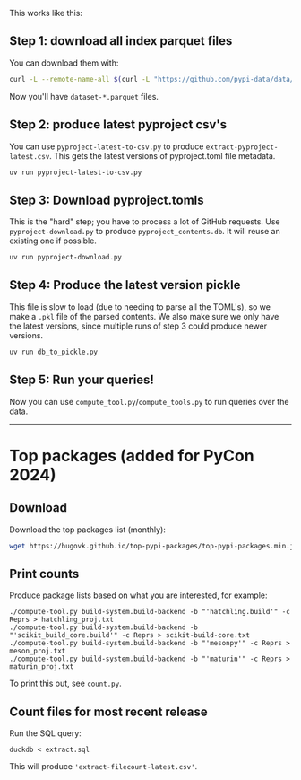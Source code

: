 This works like this:

## Step 1: download all index parquet files

You can download them with:

```bash
curl -L --remote-name-all $(curl -L "https://github.com/pypi-data/data/raw/main/links/dataset.txt")
```

Now you'll have `dataset-*.parquet` files.

## Step 2: produce latest pyproject csv's

You can use `pyproject-latest-to-csv.py` to produce `extract-pyproject-latest.csv`. This gets the latest versions of pyproject.toml file metadata.

```bash
uv run pyproject-latest-to-csv.py
```

## Step 3: Download pyproject.tomls

This is the "hard" step; you have to process a lot of GitHub requests. Use `pyproject-download.py` to produce `pyproject_contents.db`. It will reuse an existing one if possible.

```bash
uv run pyproject-download.py
```

## Step 4: Produce the latest version pickle

This file is slow to load (due to needing to parse all the TOML's), so we make a `.pkl` file of the parsed contents. We also make sure we only have the latest versions, since multiple runs of step 3 could produce newer versions.

```bash
uv run db_to_pickle.py
```

## Step 5: Run your queries!

Now you can use `compute_tool.py`/`compute_tools.py` to run queries over the data.


---

# Top packages (added for PyCon 2024)

## Download

Download the top packages list (monthly):

```bash
wget https://hugovk.github.io/top-pypi-packages/top-pypi-packages.min.json
```

## Print counts

Produce package lists based on what you are interested, for example:

```console
./compute-tool.py build-system.build-backend -b "'hatchling.build'" -c Reprs > hatchling_proj.txt
./compute-tool.py build-system.build-backend -b "'scikit_build_core.build'" -c Reprs > scikit-build-core.txt
./compute-tool.py build-system.build-backend -b "'mesonpy'" -c Reprs > meson_proj.txt
./compute-tool.py build-system.build-backend -b "'maturin'" -c Reprs > maturin_proj.txt
```

To print this out, see `count.py`.

## Count files for most recent release

Run the SQL query:

```console
duckdb < extract.sql
```

This will produce `'extract-filecount-latest.csv'`.
